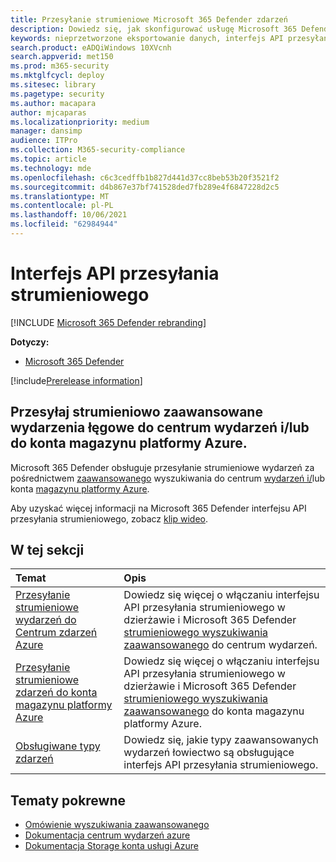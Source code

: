 ```yaml
---
title: Przesyłanie strumieniowe Microsoft 365 Defender zdarzeń
description: Dowiedz się, jak skonfigurować usługę Microsoft 365 Defender przesyłania strumieniowego wydarzeń zaawansowanego chłonia do centrum wydarzeń lub konta magazynu platformy Azure
keywords: nieprzetworzone eksportowanie danych, interfejs API przesyłania strumieniowego, interfejs API, koncentratory wydarzeń, magazyn platformy Azure, konto magazynu, zaawansowane szukanie, pierwotne udostępnianie danych
search.product: eADQiWindows 10XVcnh
search.appverid: met150
ms.prod: m365-security
ms.mktglfcycl: deploy
ms.sitesec: library
ms.pagetype: security
ms.author: macapara
author: mjcaparas
ms.localizationpriority: medium
manager: dansimp
audience: ITPro
ms.collection: M365-security-compliance
ms.topic: article
ms.technology: mde
ms.openlocfilehash: c6c3cedffb1b827d441d37cc8beb53b20f3521f2
ms.sourcegitcommit: d4b867e37bf741528ded7fb289e4f6847228d2c5
ms.translationtype: MT
ms.contentlocale: pl-PL
ms.lasthandoff: 10/06/2021
ms.locfileid: "62984944"
---
```

# <a name="streaming-api"></a>Interfejs API przesyłania strumieniowego

[!INCLUDE [Microsoft 365 Defender rebranding](../../includes/microsoft-defender.md)]

**Dotyczy:**
- [Microsoft 365 Defender](https://go.microsoft.com/fwlink/?linkid=2118804)

[!include[Prerelease information](../../includes/prerelease.md)]

## <a name="stream-advanced-hunting-events-to-event-hubs-andor-azure-storage-account"></a>Przesyłaj strumieniowo zaawansowane wydarzenia łęgowe do centrum wydarzeń i/lub do konta magazynu platformy Azure.

Microsoft 365 Defender obsługuje przesyłanie strumieniowe wydarzeń za pośrednictwem [zaawansowanego](../defender/advanced-hunting-overview.md) wyszukiwania do centrum [wydarzeń i/](/azure/event-hubs/)lub konta [magazynu platformy Azure](/azure/event-hubs/).

Aby uzyskać więcej informacji na Microsoft 365 Defender interfejsu API przesyłania strumieniowego, zobacz [klip wideo](https://www.microsoft.com/en-us/videoplayer/embed/RE4r4ga).

## <a name="in-this-section"></a>W tej sekcji

Temat | Opis
:---|:---
[Przesyłanie strumieniowe wydarzeń do Centrum zdarzeń Azure](streaming-api-event-hub.md)| Dowiedz się więcej o włączaniu interfejsu API przesyłania strumieniowego w dzierżawie i Microsoft 365 Defender [strumieniowego wyszukiwania zaawansowanego](../defender/advanced-hunting-overview.md) do centrum wydarzeń.
[Przesyłanie strumieniowe zdarzeń do konta magazynu platformy Azure](streaming-api-storage.md)| Dowiedz się więcej o włączaniu interfejsu API przesyłania strumieniowego w dzierżawie i Microsoft 365 Defender [strumieniowego wyszukiwania zaawansowanego](advanced-hunting-overview.md) do konta magazynu platformy Azure.
[Obsługiwane typy zdarzeń](supported-event-types.md) | Dowiedz się, jakie typy zaawansowanych wydarzeń łowiectwo są obsługujące interfejs API przesyłania strumieniowego.


## <a name="related-topics"></a>Tematy pokrewne
- [Omówienie wyszukiwania zaawansowanego](../defender/advanced-hunting-overview.md)
- [Dokumentacja centrum wydarzeń azure](/azure/event-hubs/)
- [Dokumentacja Storage konta usługi Azure](/azure/storage/common/storage-account-overview)
